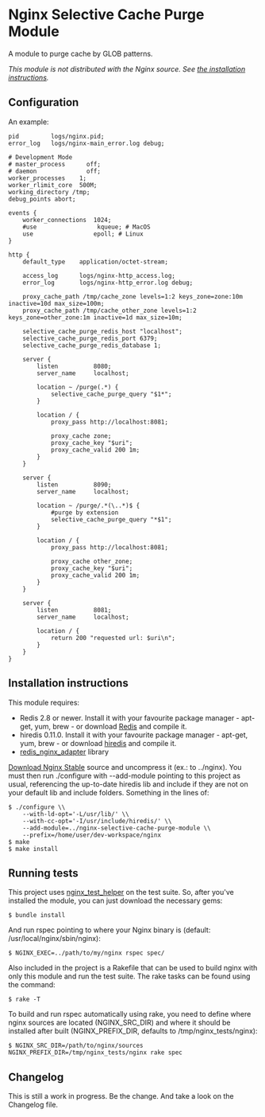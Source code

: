 Nginx Selective Cache Purge Module
==================================

A module to purge cache by GLOB patterns.

_This module is not distributed with the Nginx source. See [the installation instructions](#installation)._


Configuration
-------------

An example:

    pid         logs/nginx.pid;
    error_log   logs/nginx-main_error.log debug;

    # Development Mode
    # master_process      off;
    # daemon              off;
    worker_processes    1;
    worker_rlimit_core  500M;
    working_directory /tmp;
    debug_points abort;

    events {
        worker_connections  1024;
        #use                 kqueue; # MacOS
        use                 epoll; # Linux
    }

    http {
        default_type    application/octet-stream;

        access_log      logs/nginx-http_access.log;
        error_log       logs/nginx-http_error.log debug;

        proxy_cache_path /tmp/cache_zone levels=1:2 keys_zone=zone:10m inactive=10d max_size=100m;
        proxy_cache_path /tmp/cache_other_zone levels=1:2 keys_zone=other_zone:1m inactive=1d max_size=10m;

        selective_cache_purge_redis_host "localhost";
        selective_cache_purge_redis_port 6379;
        selective_cache_purge_redis_database 1;

        server {
            listen          8080;
            server_name     localhost;

            location ~ /purge(.*) {
                selective_cache_purge_query "$1*";
            }

            location / {
                proxy_pass http://localhost:8081;

                proxy_cache zone;
                proxy_cache_key "$uri";
                proxy_cache_valid 200 1m;
            }
        }

        server {
            listen          8090;
            server_name     localhost;

            location ~ /purge/.*(\..*)$ {
                #purge by extension
                selective_cache_purge_query "*$1";
            }

            location / {
                proxy_pass http://localhost:8081;

                proxy_cache other_zone;
                proxy_cache_key "$uri";
                proxy_cache_valid 200 1m;
            }
        }

        server {
            listen          8081;
            server_name     localhost;

            location / {
                return 200 "requested url: $uri\n";
            }
        }
    }



<a id="installation"></a>Installation instructions
--------------------------------------------------

This module requires:
- Redis 2.8 or newer. Install it with your favourite package manager - apt-get, yum, brew - or download [Redis](http://redis.io/download) and compile it.
- hiredis 0.11.0. Install it with your favourite package manager - apt-get, yum, brew - or download [hiredis](https://github.com/redis/hiredis/releases) and compile it.
- [redis_nginx_adapter](https://github.com/wandenberg/redis_nginx_adapter) library

[Download Nginx Stable](http://nginx.org/en/download.html) source and uncompress it (ex.: to ../nginx). You must then run ./configure with --add-module pointing to this project as usual, referencing the up-to-date hiredis lib and include if they are not on your default lib and include folders. Something in the lines of:

    $ ./configure \\
        --with-ld-opt='-L/usr/lib/' \\
        --with-cc-opt='-I/usr/include/hiredis/' \\
        --add-module=../nginx-selective-cache-purge-module \\
        --prefix=/home/user/dev-workspace/nginx
    $ make
    $ make install


Running tests
-------------

This project uses [nginx_test_helper](https://github.com/wandenberg/nginx_test_helper) on the test suite. So, after you've installed the module, you can just download the necessary gems:

    $ bundle install

And run rspec pointing to where your Nginx binary is (default: /usr/local/nginx/sbin/nginx):

    $ NGINX_EXEC=../path/to/my/nginx rspec spec/

Also included in the project is a Rakefile that can be used to build nginx with only this module and run the test suite. The rake tasks can be found using the command:

    $ rake -T

To build and run rspec automatically using rake, you need to define where nginx sources are located (NGINX_SRC_DIR) and where it should be installed after built (NGINX_PREFIX_DIR, defaults to /tmp/nginx_tests/nginx):

    $ NGINX_SRC_DIR=/path/to/nginx/sources NGINX_PREFIX_DIR=/tmp/nginx_tests/nginx rake spec


Changelog
---------

This is still a work in progress. Be the change. And take a look on the Changelog file.
